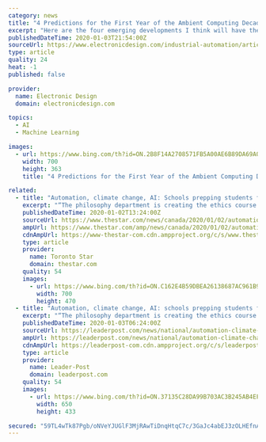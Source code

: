 ```yaml
---
category: news
title: "4 Predictions for the First Year of the Ambient Computing Decade"
excerpt: "Here are the four emerging developments I think will have the biggest impact: 1. Edge processors with artificial-intelligence engines Putting processors with powerful neural-network compute accelerators in smart speakers, smart displays, security cameras, and other Internet of Things (IoT) devices will make them faster, more reliable ..."
publishedDateTime: 2020-01-03T21:54:00Z
sourceUrl: https://www.electronicdesign.com/industrial-automation/article/21119718/4-predictions-for-the-first-year-of-the-ambient-computing-decade
type: article
quality: 24
heat: -1
published: false

provider:
  name: Electronic Design
  domain: electronicdesign.com

topics:
  - AI
  - Machine Learning

images:
  - url: https://www.bing.com/th?id=ON.2B8F14A2708571FB5A00AE6B89DA69A0
    width: 700
    height: 363
    title: "4 Predictions for the First Year of the Ambient Computing Decade"

related:
  - title: "Automation, climate change, AI: Schools prepping students for jobs of the future"
    excerpt: "“The philosophy department is creating the ethics course that the business people and the engineering people who are doing AI will be exposed to, which is a much deeper, deeper way of thinking about it,” Pitt said."
    publishedDateTime: 2020-01-02T13:24:00Z
    sourceUrl: https://www.thestar.com/news/canada/2020/01/02/automation-climate-change-ai-schools-prepping-students-for-jobs-of-the-future.html
    ampUrl: https://www.thestar.com/amp/news/canada/2020/01/02/automation-climate-change-ai-schools-prepping-students-for-jobs-of-the-future.html
    cdnAmpUrl: https://www-thestar-com.cdn.ampproject.org/c/s/www.thestar.com/amp/news/canada/2020/01/02/automation-climate-change-ai-schools-prepping-students-for-jobs-of-the-future.html
    type: article
    provider:
      name: Toronto Star
      domain: thestar.com
    quality: 54
    images:
      - url: https://www.bing.com/th?id=ON.C162E4B59DBEA26138687AC961B96151
        width: 700
        height: 470
  - title: "Automation, climate change, AI: schools prepping students for jobs of the future"
    excerpt: "“The philosophy department is creating the ethics course that the business people and the engineering people who are doing AI will be exposed to, which is a much deeper, deeper way of thinking about it,” Pitt said. This report by The Canadian Press was first published Jan. 2, 2020. Put yourself in a juror’s shoes: Here is the full ..."
    publishedDateTime: 2020-01-03T06:24:00Z
    sourceUrl: https://leaderpost.com/news/national/automation-climate-change-ai-schools-prepping-students-for-jobs-of-the-future/wcm/b1116456-4d1f-4b33-855a-a613c9cf6ba8
    ampUrl: https://leaderpost.com/news/national/automation-climate-change-ai-schools-prepping-students-for-jobs-of-the-future/wcm/b1116456-4d1f-4b33-855a-a613c9cf6ba8/amp
    cdnAmpUrl: https://leaderpost-com.cdn.ampproject.org/c/s/leaderpost.com/news/national/automation-climate-change-ai-schools-prepping-students-for-jobs-of-the-future/wcm/b1116456-4d1f-4b33-855a-a613c9cf6ba8/amp
    type: article
    provider:
      name: Leader-Post
      domain: leaderpost.com
    quality: 54
    images:
      - url: https://www.bing.com/th?id=ON.37135C28DA99B703AC3B245AB4EF2013
        width: 650
        height: 433

secured: "59TL4wTk87Pgb/oNVeYJUGlF3MjRAwTiDnqHtqC7c/3GaJc4abEJ3zOLHEfnAkcxtGgQb+Uu+LiSHTSukZuVSLrzbT83NMlExWt0S+hleVPfZJZ364TlZucJyRLLnrU1rM2Rgn84ymsVwD/18avGiCAUaE7y2WYN6My5b+Pt2W4+LnUqpGDwkKVCsRYJLk0ZFCCL3G/cW/pbKkFjnjy5eXpPp7otqUdHEf283/6CVzkYxCO7Dc6nhJbuySoQ+pIwsaTWIrDqxAjULrF0sxKo4A==;b0YK423e27uAOZ9/YkB5lA=="
---
```


